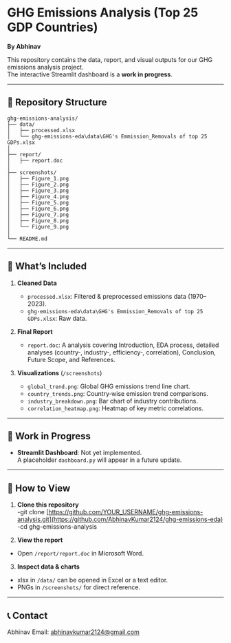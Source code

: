 # GHG Emissions Analysis (Top 25 GDP Countries)

**By Abhinav**

This repository contains the data, report, and visual outputs for our GHG emissions analysis project.  
The interactive Streamlit dashboard is a **work in progress**.

---

## 📂 Repository Structure
```
ghg-emissions-analysis/
├── data/
│   ├── processed.xlsx
│   └── ghg-emissions-eda\data\GHG's Emmission_Removals of top 25 GDPs.xlsx
│
├── report/
│   ├── report.doc
│
├── screenshots/
│   ├── Figure_1.png
│   ├── Figure_2.png
│   ├── Figure_3.png
│   ├── Figure_4.png
│   ├── Figure_5.png
│   ├── Figure_6.png
│   ├── Figure_7.png
│   ├── Figure_8.png
│   └── Figure_9.png
│
└── README.md
```
---

## 📖 What’s Included

1. **Cleaned Data**  
   - `processed.xlsx`: Filtered & preprocessed emissions data (1970–2023).  
   - `ghg-emissions-eda\data\GHG's Emmission_Removals of top 25 GDPs.xlsx`: Raw data.

2. **Final Report**  
   - `report.doc`: A analysis covering Introduction, EDA process, detailed analyses (country‑, industry‑, efficiency‑, correlation), Conclusion, Future Scope, and References.

3. **Visualizations** (`/screenshots`)  
   - `global_trend.png`: Global GHG emissions trend line chart.  
   - `country_trends.png`: Country‑wise emission trend comparisons.  
   - `industry_breakdown.png`: Bar chart of industry contributions.  
   - `correlation_heatmap.png`: Heatmap of key metric correlations.

---

## 🚧 Work in Progress

- **Streamlit Dashboard**: Not yet implemented.  
  A placeholder `dashboard.py` will appear in a future update.

---

## 💾 How to View

1. **Clone this repository**  
-git clone [https://github.com/YOUR_USERNAME/ghg-emissions-analysis.git](https://github.com/AbhinavKumar2124/ghg-emissions-eda)
-cd ghg-emissions-analysis
   
2. **View the report**
- Open `/report/report.doc` in Microsoft Word.

3. **Inspect data & charts**
- xlsx in `/data/` can be opened in Excel or a text editor.  
- PNGs in `/screenshots/` for direct reference.

---

## 📞 Contact

Abhinav
Email: abhinavkumar2124@gmail.com
